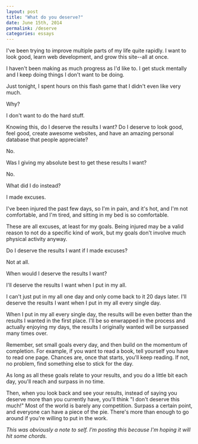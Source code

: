```yaml
---
layout: post
title: "What do you deserve?"
date: June 15th, 2014
permalink: /deserve
categories: essays
---
```


I've been trying to improve multiple parts of my life quite rapidly. I want to look good, learn web development, and grow this site--all at once.

I haven't been making as much progress as I'd like to. I get stuck mentally and I keep doing things I don't want to be doing.

Just tonight, I spent hours on this flash game that I didn't even like very much.

Why?

I don't want to do the hard stuff.

Knowing this, do I deserve the results I want? Do I deserve to look good, feel good, create awesome websites, and have an amazing personal database that people appreciate?

No.

Was I giving my absolute best to get these results I want?

No.

What did I do instead?

I made excuses.

I've been injured the past few days, so I'm in pain, and it's hot, and I'm not comfortable, and I'm tired, and sitting in my bed is so comfortable.

These are all excuses, at least for my goals. Being injured may be a valid reason to not do a specific kind of work, but my goals don't involve much physical activity anyway. 

Do I deserve the results I want if I made excuses?

Not at all.

When would I deserve the results I want?

I'll deserve the results I want when I put in my all.

I can't just put in my all one day and only come back to it 20 days later. I'll deserve the results I want when I put in my all every single day.

When I put in my all every single day, the results will be even better than the results I wanted in the first place. I'll be so enwrapped in the process and actually enjoying my days, the results I originally wanted will be surpassed many times over.

Remember, set small goals every day, and then build on the momentum of completion. For example, if you want to read a book, tell yourself you have to read one page. Chances are, once that starts, you'll keep reading. If not, no problem, find something else to stick for the day.

As long as all these goals relate to your results, and you do a little bit each day, you'll reach and surpass in no time.

Then, when you look back and see your results, instead of saying you deserve more than you currently have, you'll think "I don't deserve this much!" Most of the world is barely any competition. Surpass a certain point, and everyone can have a piece of the pie. There's more than enough to go around if you're willing to put in the work.

*This was obviously a note to self. I'm posting this because I'm hoping it will hit some chords.*
